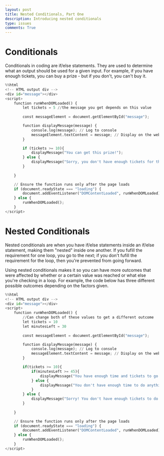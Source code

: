 ```yaml
---
layout: post
title: Nested Conditionals, Part One
description: Introducing nested conditionals
type: issues
comments: True
---
```


<h1>Conditionals</h1>

Conditionals in coding are if/else statements. They are used to determine what an output should be used for a given input. For example, if you have enough tickets, you can buy a prize - but if you don't, you can't buy it.


```python
%%html
<!-- HTML output div -->
<div id="message"></div>
<script>
    function runWhenDOMLoaded() {
        let tickets = 5 //the message you get depends on this value
        
        const messageElement = document.getElementById("message");

        function displayMessage(message) {
            console.log(message); // Log to console
            messageElement.textContent = message; // Display on the webpage
        }

        if (tickets >= 10){
            displayMessage("You can get this prize!");
        } else {
            displayMessage("Sorry, you don't have enough tickets for this prize.");
        }
    
    }

    // Ensure the function runs only after the page loads
    if (document.readyState === "loading") {
        document.addEventListener("DOMContentLoaded", runWhenDOMLoaded);
    } else {
        runWhenDOMLoaded();
    }
</script>

```


<!-- HTML output div -->
<div id="message"></div>
<script>
    function runWhenDOMLoaded() {
        let tickets = 5 //the message you get depends on this value

        const messageElement = document.getElementById("message");

        function displayMessage(message) {
            console.log(message); // Log to console
            messageElement.textContent = message; // Display on the webpage
        }

        if (tickets >= 10){
            displayMessage("You can get this prize!");
        } else {
            displayMessage("Sorry, you don't have enough tickets for this prize.");
        }

    }

    // Ensure the function runs only after the page loads
    if (document.readyState === "loading") {
        document.addEventListener("DOMContentLoaded", runWhenDOMLoaded);
    } else {
        runWhenDOMLoaded();
    }
</script>



<h1>Nested Conditionals</h1>

Nested conditionals are when you have if/else statements inside an if/else statement, making them "nested" inside one another. If you fufill the requirement for one loop, you go to the next; if you don't fufill the requirement for the loop, then you're prevented from going forward.

Using nested conditionals makes it so you can have more outcomes that were affected by whether or a certain value was reached or what else you're checking in a loop. For example, the code below has three different possible outcomes depending on the factors given.


```python
%%html
<!-- HTML output div -->
<div id="message"></div>
<script>
    function runWhenDOMLoaded() {
        //Can change both of these values to get a different outcome
        let tickets = 10 
        let minutesLeft = 30
        
        const messageElement = document.getElementById("message");

        function displayMessage(message) {
            console.log(message); // Log to console
            messageElement.textContent = message; // Display on the webpage
        }

        if(tickets >= 10){
            if(minutesLeft >= 45){
                displayMessage("You have enough time and tickets to go on one more ride.");
            } else {
                displayMessage("You don't have enough time to do anything! Maybe save your tickets for next time.");
            }
        } else {
            displayMessage("Sorry! You don't have enough tickets to do anything.");
        }
    
    }

    // Ensure the function runs only after the page loads
    if (document.readyState === "loading") {
        document.addEventListener("DOMContentLoaded", runWhenDOMLoaded);
    } else {
        runWhenDOMLoaded();
    }
</script>

```


<!-- HTML output div -->
<div id="message"></div>
<script>
    function runWhenDOMLoaded() {
        //Can change both of these values to get a different outcome
        let tickets = 10 
        let minutesLeft = 30

        const messageElement = document.getElementById("message");

        function displayMessage(message) {
            console.log(message); // Log to console
            messageElement.textContent = message; // Display on the webpage
        }

        if(tickets >= 10){
            if(minutesLeft >= 45){
                displayMessage("You have enough time and tickets to go on one more ride.");
            } else {
                displayMessage("You don't have enough time to do anything! Maybe save your tickets for next time.");
            }
        } else {
            displayMessage("Sorry! You don't have enough tickets to do anything.");
        }

    }

    // Ensure the function runs only after the page loads
    if (document.readyState === "loading") {
        document.addEventListener("DOMContentLoaded", runWhenDOMLoaded);
    } else {
        runWhenDOMLoaded();
    }
</script>


